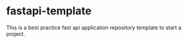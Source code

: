 # fastapi-template
This is a best practice fast api application repository template to start a project.
